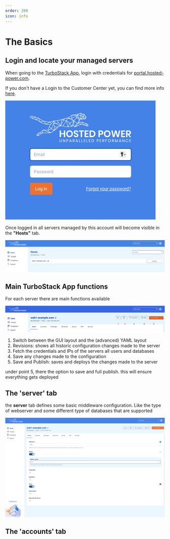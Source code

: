 ```yaml
---
order: 200
icon: info
---
```


# The Basics

## Login and locate your managed servers

When going to the [TurboStack App](https://my.turbostack.app/), 
login with credentials for [portal.hosted-power.com](https://portal.hosted-power.com/).<br>

If you don't have a Login to the Customer Center yet, you can find more info [here](https://docs.turbostack.app/#create-a-customer-profile).

![TurboStackAppLogin](../img/turbostackapp/basicinstall/tsa_login1.png)

Once logged in all servers managed by this account will become visible in the **"Hosts"** tab.<br>

![TurboStackAppServers](../img/turbostackapp/basicinstall/tsa_home_servers1.png)

## Main TurboStack App functions

For each server there are main functions available

![TurboStackAppHeader](../img/turbostackapp/basicinstall/tsa_server_header1.png)

1. Switch between the GUI layout and the (advanced) YAML layout
2. Revisions: shows all historic configuration changes made to the server
3. Fetch the credentials and IPs of the servers all users and databases
4. Save any changes made to the configuration
5. Save and Publish: saves and deploys the changes made to the server


under point 5, there the option to save and full publish.
this will ensure everything gets deployed


## The 'server' tab

the **server** tab defines some basic middleware configuration.
Like the type of webserver and some different type of databases that are supported

![TurboStackAppServerTab](../img/turbostackapp/basicinstall/tsa_server_tab1.png)


## The 'accounts' tab
